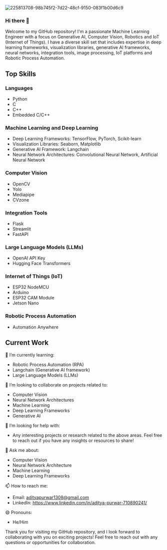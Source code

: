 ![225813708-98b745f2-7d22-48cf-9150-083f1b00d6c9](https://github.com/Aditya3012Purwar/Aditya3012Purwar/assets/103439955/89c48e68-bb60-4f7c-a314-d18c2705eaf9)

### Hi there 👋

Welcome to my GitHub repository! I'm a passionate Machine Learning Engineer with a focus on Generative AI, Computer Vision, Robotics and IoT (Internet of Things). I have a diverse skill set that includes expertise in deep learning frameworks, visualization libraries, generative AI frameworks, neural networks, integration tools, image processing, IoT platforms and Robotic Process Automation. 

## Top Skills

### Languages
- Python
- C
- C++
- Embedded C/C++

### Machine Learning and Deep Learning
- Deep Learning Frameworks: TensorFlow, PyTorch, Scikit-learn
- Visualization Libraries: Seaborn, Matplotlib
- Generative AI Framework: Langchain
- Neural Network Architectures: Convolutional Neural Network, Artificial Neural Network

### Computer Vision
- OpenCV
- Yolo
- Mediapipe
- CVzone
  
### Integration Tools
- Flask
- Streamlit
- FastAPI

### Large Language Models (LLMs)
- OpenAI API Key
- Hugging Face Transformers

### Internet of Things (IoT)
- ESP32 NodeMCU
- Arduino
- ESP32 CAM Module
- Jetson Nano

### Robotic Process Automation
- Automation Anywhere

## Current Work

🌱 I’m currently learning: 
- Robotic Process Automation (RPA)
- Langchain (Generative AI framework)
- Large Language Models (LLMs)

👯 I’m looking to collaborate on projects related to:
- Computer Vision
- Neural Network Architectures
- Machine Learning
- Deep Learning Frameworks
- Generative AI 

🤔 I’m looking for help with:
- Any interesting projects or research related to the above areas. Feel free to reach out if you have any insights or resources to share!

💬 Ask me about:
- Computer Vision
- Neural Network Architecture
- Machine Learning
- Deep Learning Frameworks

📫 How to reach me:
- Email: adityapurwar1308@gmail.com
- LinkedIn: https://www.linkedin.com/in/aditya-purwar-710890241/

😄 Pronouns:
- He/Him

Thank you for visiting my GitHub repository, and I look forward to collaborating with you on exciting projects! Feel free to reach out with any questions or opportunities for collaboration.
